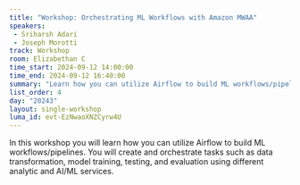 ```yaml
---
title: "Workshop: Orchestrating ML Workflows with Amazon MWAA"
speakers:
 - Sriharsh Adari
 - Joseph Morotti
track: Workshop
room: Elizabethan C
time_start: 2024-09-12 14:00:00
time_end: 2024-09-12 16:40:00
summary: "Learn how you can utilize Airflow to build ML workflows/pipelines. You will create and orchestrate tasks such as data transformation, model training, testing, and evaluation using different analytic and AI/ML services."
list_order: 4
day: "20243"
layout: single-workshop
luma_id: evt-EzNwaoXNZCyrw4U
---
```


In this workshop you will learn how you can utilize Airflow to build ML workflows/pipelines. You will create and orchestrate tasks such as data transformation, model training, testing, and evaluation using different analytic and AI/ML services.
